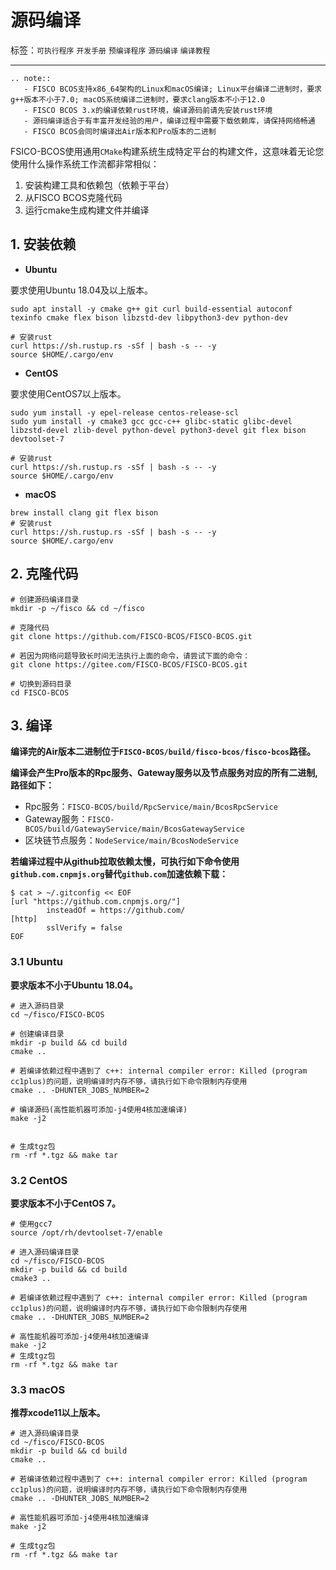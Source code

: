 # 源码编译

标签：``可执行程序`` ``开发手册`` ``预编译程序`` ``源码编译`` ``编译教程``

----------


```eval_rst
.. note::
   - FISCO BCOS支持x86_64架构的Linux和macOS编译; Linux平台编译二进制时，要求g++版本不小于7.0; macOS系统编译二进制时，要求clang版本不小于12.0
   - FISCO BCOS 3.x的编译依赖rust环境，编译源码前请先安装rust环境
   - 源码编译适合于有丰富开发经验的用户，编译过程中需要下载依赖库，请保持网络畅通
   - FISCO BCOS会同时编译出Air版本和Pro版本的二进制
```

FSICO-BCOS使用通用`CMake`构建系统生成特定平台的构建文件，这意味着无论您使用什么操作系统工作流都非常相似：

1. 安装构建工具和依赖包（依赖于平台）
2. 从FISCO BCOS克隆代码
3. 运行cmake生成构建文件并编译


## 1. 安装依赖

- **Ubuntu**

要求使用Ubuntu 18.04及以上版本。

```shell
sudo apt install -y cmake g++ git curl build-essential autoconf texinfo cmake flex bison libzstd-dev libpython3-dev python-dev

# 安装rust
curl https://sh.rustup.rs -sSf | bash -s -- -y
source $HOME/.cargo/env
```

- **CentOS**

要求使用CentOS7以上版本。

```shell
sudo yum install -y epel-release centos-release-scl
sudo yum install -y cmake3 gcc gcc-c++ glibc-static glibc-devel libzstd-devel zlib-devel python-devel python3-devel git flex bison devtoolset-7

# 安装rust
curl https://sh.rustup.rs -sSf | bash -s -- -y
source $HOME/.cargo/env
```

- **macOS**

```shell
brew install clang git flex bison
# 安装rust
curl https://sh.rustup.rs -sSf | bash -s -- -y
source $HOME/.cargo/env
```

## 2. 克隆代码

```shell
# 创建源码编译目录
mkdir -p ~/fisco && cd ~/fisco

# 克隆代码
git clone https://github.com/FISCO-BCOS/FISCO-BCOS.git

# 若因为网络问题导致长时间无法执行上面的命令，请尝试下面的命令：
git clone https://gitee.com/FISCO-BCOS/FISCO-BCOS.git

# 切换到源码目录
cd FISCO-BCOS
```

## 3. 编译


**编译完的Air版本二进制位于`FISCO-BCOS/build/fisco-bcos/fisco-bcos`路径。**

**编译会产生Pro版本的Rpc服务、Gateway服务以及节点服务对应的所有二进制,路径如下：**
- Rpc服务：`FISCO-BCOS/build/RpcService/main/BcosRpcService`
- Gateway服务：`FISCO-BCOS/build/GatewayService/main/BcosGatewayService`
- 区块链节点服务：`NodeService/main/BcosNodeService`


**若编译过程中从github拉取依赖太慢，可执行如下命令使用`github.com.cnpmjs.org`替代`github.com`加速依赖下载：**

```shell
$ cat > ~/.gitconfig << EOF
[url "https://github.com.cnpmjs.org/"]
        insteadOf = https://github.com/
[http]
        sslVerify = false
EOF
```

### 3.1 Ubuntu

**要求版本不小于Ubuntu 18.04。**

```shell
# 进入源码目录
cd ~/fisco/FISCO-BCOS

# 创建编译目录
mkdir -p build && cd build
cmake ..

# 若编译依赖过程中遇到了 c++: internal compiler error: Killed (program cc1plus)的问题，说明编译时内存不够，请执行如下命令限制内存使用
cmake .. -DHUNTER_JOBS_NUMBER=2

# 编译源码(高性能机器可添加-j4使用4核加速编译)
make -j2


# 生成tgz包
rm -rf *.tgz && make tar
```
### 3.2 CentOS

**要求版本不小于CentOS 7。**

```shell
# 使用gcc7
source /opt/rh/devtoolset-7/enable

# 进入源码编译目录
cd ~/fisco/FISCO-BCOS
mkdir -p build && cd build
cmake3 ..

# 若编译依赖过程中遇到了 c++: internal compiler error: Killed (program cc1plus)的问题，说明编译时内存不够，请执行如下命令限制内存使用
cmake .. -DHUNTER_JOBS_NUMBER=2

# 高性能机器可添加-j4使用4核加速编译
make -j2
# 生成tgz包
rm -rf *.tgz && make tar
```

### 3.3 macOS

**推荐xcode11以上版本。**

```shell
# 进入源码编译目录
cd ~/fisco/FISCO-BCOS
mkdir -p build && cd build
cmake ..

# 若编译依赖过程中遇到了 c++: internal compiler error: Killed (program cc1plus)的问题，说明编译时内存不够，请执行如下命令限制内存使用
cmake .. -DHUNTER_JOBS_NUMBER=2

# 高性能机器可添加-j4使用4核加速编译
make -j2

# 生成tgz包
rm -rf *.tgz && make tar
```
